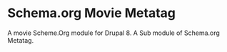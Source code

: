 # Schema.org Movie Metatag
A movie Scheme.Org module for Drupal 8. A Sub module of Schema.org Metatag.
